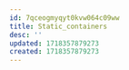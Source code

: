 ```yaml
---
id: 7qceogmyqyt0kvw064c09ww
title: Static_containers
desc: ''
updated: 1718357879273
created: 1718357879273
---
```


